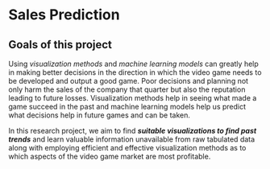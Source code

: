 # Sales Prediction

## Goals of this project
Using <i>visualization methods</i> and
<i>machine learning models</i> can greatly help in making better
decisions in the direction in which the video game needs to be
developed and output a good game. Poor decisions and planning
not only harm the sales of the company that quarter but also the
reputation leading to future losses. Visualization methods help in
seeing what made a game succeed in the past and machine
learning models help us predict what decisions help in future
games and can be taken.

In this research project, we aim to find
<i><b>suitable visualizations to find past trends</i></b> and learn valuable
information unavailable from raw tabulated data along with
employing efficient and effective visualization methods as to
which aspects of the video game market are most profitable.
